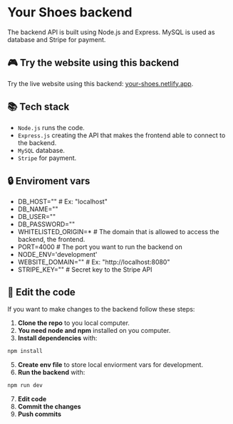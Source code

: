 # Your Shoes backend
The backend API is built using Node.js and Express. MySQL is used as database and Stripe for payment.

## 🎮 Try the website using this backend
Try the live website using this backend: [your-shoes.netlify.app](https://your-shoes.netlify.app/).

## 📚 Tech stack
- `Node.js` runs the code.
- `Express.js` creating the API that makes the frontend able to connect to the backend.
- `MySQL` database.
- `Stripe` for payment.

## 🔒 Enviroment vars
- DB_HOST="" # Ex: "localhost"
- DB_NAME=""
- DB_USER=""
- DB_PASSWORD=""
- WHITELISTED_ORIGIN=* # The domain that is allowed to access the backend, the frontend.
- PORT=4000 # The port you want to run the backend on
- NODE_ENV='development'
- WEBSITE_DOMAIN="" # Ex: "http://localhost:8080"
- STRIPE_KEY="" # Secret key to the Stripe API

## 📝 Edit the code
If you want to make changes to the backend follow these steps:
1. **Clone the repo** to you local computer.
2. **You need node and npm** installed on you computer.
3. **Install dependencies** with:
```sh
npm install
```
5. **Create env file** to store local enviorment vars for development.
6. **Run the backend** with:
```sh
npm run dev
```
7. **Edit code**
8. **Commit the changes**
9. **Push commits**
